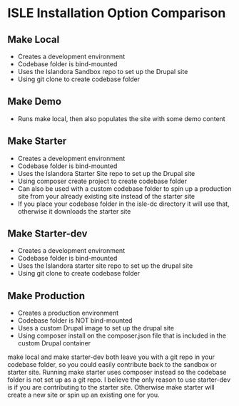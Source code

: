 # ISLE Installation Option Comparison

## Make Local
* Creates a development environment
* Codebase folder is bind-mounted
* Uses the Islandora Sandbox repo to set up the Drupal site
* Using git clone to create codebase folder

## Make Demo
* Runs make local, then also populates the site with some demo content

## Make Starter
* Creates a development environment
* Codebase folder is bind-mounted
* Uses the Islandora Starter Site repo to set up the Drupal site
* Using composer create project to create codebase folder
* Can also be used with a custom codebase folder to spin up a production site from your already existing site instead of the starter site
* If you place your codebase folder in the isle-dc directory it will use that, otherwise it downloads the starter site

## Make Starter-dev
* Creates a development environment
* Codebase folder is bind-mounted
* Uses the Islandora starter site repo to set up the drupal site
* Using git clone to create codebase folder

##  Make Production
* Creates a production environment
* Codebase folder is NOT bind-mounted
* Uses a custom Drupal image to set up the drupal site
* Using composer install on the composer.json file that is included in the custom Drupal container

make local and make starter-dev both leave you with a git repo in your codebase folder, so you could easily contribute back to the sandbox or starter site. Running make starter uses composer instead so the codebase folder is not set up as a git repo. I believe the only reason to use starter-dev is if you are contributing to the starter site. Otherwise make starter will create a new site or spin up an existing one for you.
